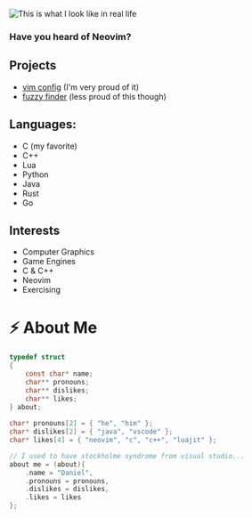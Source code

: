 ![This is what I look like in real life](https://avatars.githubusercontent.com/u/34756545?v=4)
### Have you heard of Neovim?

## Projects
- [vim config](https://github.com/DanDanCool/config) (I'm very proud of it)
- [fuzzy finder](https://github.com/DanDanCool/fuzzy) (less proud of this though)

## Languages:
- C (my favorite)
- C++
- Lua
- Python
- Java
- Rust
- Go

## Interests
- Computer Graphics
- Game Engines
- C & C++
- Neovim
- Exercising

# ⚡ About Me
```c
typedef struct
{
	const char* name;
	char** pronouns;
	char** dislikes;
	char** likes;
} about;
  
char* pronouns[2] = { "he", "him" };
char* dislikes[2] = { "java", "vscode" };
char* likes[4] = { "neovim", "c", "c++", "luajit" };

// I used to have stockholme syndrome from visual studio...
about me = (about){
	.name = "Daniel",
	.pronouns = pronouns,
	.dislikes = dislikes,
	.likes = likes
};
```

